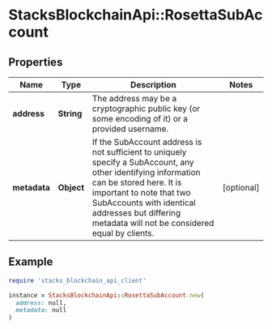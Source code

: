 # StacksBlockchainApi::RosettaSubAccount

## Properties

| Name | Type | Description | Notes |
| ---- | ---- | ----------- | ----- |
| **address** | **String** | The address may be a cryptographic public key (or some encoding of it) or a provided username. |  |
| **metadata** | **Object** | If the SubAccount address is not sufficient to uniquely specify a SubAccount, any other identifying information can be stored here. It is important to note that two SubAccounts with identical addresses but differing metadata will not be considered equal by clients. | [optional] |

## Example

```ruby
require 'stacks_blockchain_api_client'

instance = StacksBlockchainApi::RosettaSubAccount.new(
  address: null,
  metadata: null
)
```

